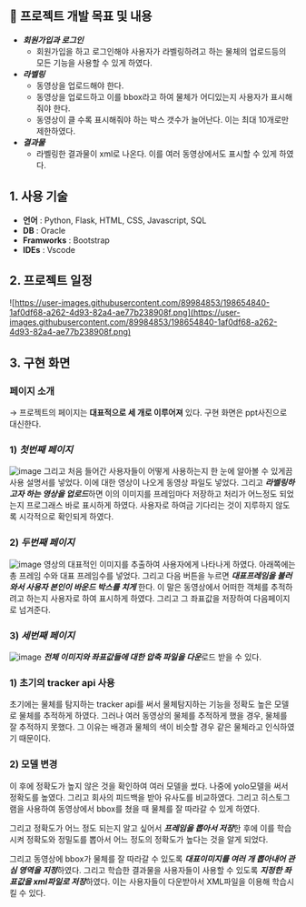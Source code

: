 ## 🤩 프로젝트 개발 목표 및 내용

- ***회원가입과 로그인***
    - 회원가입을 하고 로그인해야 사용자가 라벨링하려고 하는 물체의 업로드등의 모든 기능을 사용할 수 있게 하였다.
- ***라벨링***
    - 동영상을 업로드해야 한다.
    - 동영상을 업로드하고 이를 bbox라고 하여 물체가 어디있는지 사용자가 표시해줘야 한다.
    - 동영상이 클 수록 표시해줘야 하는 박스 갯수가 늘어난다. 이는 최대 10개로만 제한하였다.
- ***결과물***
    - 라벨링한 결과물이 xml로 나온다. 이를 여러 동영상에서도 표시할 수 있게 하였다.

## **1. 사용 기술**

- **언어** : Python, Flask, HTML, CSS, Javascript, SQL
- **DB** : Oracle
- **Framworks** : Bootstrap
- **IDEs** : Vscode

## 2. 프로젝트 일정

![https://user-images.githubusercontent.com/89984853/198654840-1af0df68-a262-4d93-82a4-ae77b238908f.png](https://user-images.githubusercontent.com/89984853/198654840-1af0df68-a262-4d93-82a4-ae77b238908f.png)

## 3. 구현 화면
### 페이지 소개

→ 프로젝트의 페이지는 **대표적으로 세 개로 이루어져** 있다. 구현 화면은 ppt사진으로 대신한다. 

### 1) ***첫번째 페이지***
![image](https://user-images.githubusercontent.com/90121929/230698480-93ae8cbd-24f1-4dcd-9730-a2969baf7f57.png)
그리고 처음 들어간 사용자들이 어떻게 사용하는지 한 눈에 알아볼 수 있게끔 사용 설명서를 넣었다. 이에 대한 영상이 나오게 동영상 파일도 넣었다. 그리고 ***라벨링하고자 하는 영상을 업로드***하면 이의 이미지를 프레임마다 저장하고 처리가 어느정도 되었는지 프로그래스 바로 표시하게 하였다. 사용자로 하여금 기다리는 것이 지루하지 않도록 시각적으로 확인되게 하였다.

### 2) ***두번째 페이지***
![image](https://user-images.githubusercontent.com/90121929/230698535-5591f263-a5d3-44b2-ad57-0ffbb6c2a9a5.png)
영상의 대표적인 이미지를 추출하여 사용자에게 나타나게 하였다. 아래쪽에는 총 프레임 수와 대표 프레임수를 넣었다. 그리고 다음 버튼을 누르면 ***대표프레임을 불러와서 사용자 본인이 바운드 박스를 치게*** 한다. 이 말은 동영상에서 어떠한 객체를 추적하려고 하는지 사용자로 하여 표시하게 하였다. 그리고 그 좌표값을 저장하여 다음페이지로 넘겨준다.

### 3) ***세번째 페이지***
![image](https://user-images.githubusercontent.com/90121929/230698593-ee43e582-22f1-487a-a32b-a7d184c3bc79.png)
***전체 이미지와 좌표값들에 대한 압축 파일을 다운***로드 받을 수 있다.

### 1) 초기의 tracker api 사용

초기에는 물체를 탐지하는 tracker api를 써서 물체탐지하는 기능을 정확도 높은 모델로 물체를 추적하게 하였다. 그러나 여러 동영상의 물체를 추적하게 했을 경우, 물체를 잘 추적하지 못했다. 그 이유는 배경과 물체의 색이 비슷할 경우 같은 물체라고 인식하였기 때문이다. 

### 2) 모델 변경

이 후에 정확도가 높지 않은 것을 확인하여 여러 모델을 썼다. 나중에 yolo모델을 써서 정확도를 높였다. 그리고 회사의 피드백을 받아 유사도를 비교하였다. 그리고 히스토그램을 사용하여 동영상에서 bbox를 쳤을 때 물체를 잘 따라갈 수 있게 하였다. 

그리고 정확도가 어느 정도 되는지 알고 싶어서 ***프레임을 뽑아서 저장***한 후에 이를 학습시켜 정확도와 정밀도를 뽑아서 어느 정도의 정확도가 높다는 것을 알게 되었다. 

그리고 동영상에 bbox가 물체를 잘 따라갈 수 있도록 ***대표이미지를 여러 개 뽑아내어 관심 영역을 지정***하였다. 그리고 학습한 결과물을 사용자들이 사용할 수 있도록 ***지정한 좌표값을 xml파일로 저장***하였다. 이는 사용자들이 다운받아서 XML파일을 이용해 학습시킬 수 있다.
